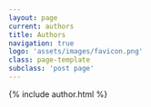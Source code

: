 ```yaml
---
layout: page
current: authors
title: Authors
navigation: true
logo: 'assets/images/favicon.png'
class: page-template
subclass: 'post page'
---
```


{% include author.html %}
